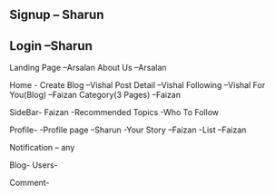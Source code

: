 ## Signup – Sharun
 ## Login   –Sharun

Landing Page  –Arsalan
About Us  –Arsalan

Home -
Create Blog  –Vishal
Post Detail   –Vishal
Following     –Vishal
For You(Blog) –Faizan
Category(3 Pages) –Faizan

SideBar-  Faizan
   -Recommended Topics
-Who To Follow

Profile-
   -Profile page –Sharun
   -Your Story –Faizan
   -List –Faizan

Notification – any


Blog-
Users-


Comment-

